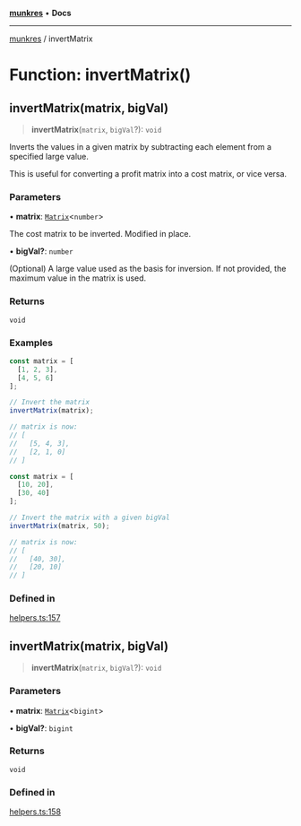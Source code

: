 [**munkres**](../README.md) • **Docs**

***

[munkres](../globals.md) / invertMatrix

# Function: invertMatrix()

## invertMatrix(matrix, bigVal)

> **invertMatrix**(`matrix`, `bigVal`?): `void`

Inverts the values in a given matrix by
subtracting each element from a specified large value.

This is useful for converting a profit matrix
into a cost matrix, or vice versa.

### Parameters

• **matrix**: [`Matrix`](../type-aliases/Matrix.md)\<`number`\>

The cost matrix to be inverted. Modified in place.

• **bigVal?**: `number`

(Optional) A large value used as the basis for inversion.
If not provided, the maximum value in the matrix is used.

### Returns

`void`

### Examples

```ts
const matrix = [
  [1, 2, 3],
  [4, 5, 6]
];

// Invert the matrix
invertMatrix(matrix);

// matrix is now:
// [
//   [5, 4, 3],
//   [2, 1, 0]
// ]
```

```ts
const matrix = [
  [10, 20],
  [30, 40]
];

// Invert the matrix with a given bigVal
invertMatrix(matrix, 50);

// matrix is now:
// [
//   [40, 30],
//   [20, 10]
// ]
```

### Defined in

[helpers.ts:157](https://github.com/havelessbemore/munkres/blob/4bfebf21ecf3548e55b78d5bd6e0dc43a9f8d935/src/helpers.ts#L157)

## invertMatrix(matrix, bigVal)

> **invertMatrix**(`matrix`, `bigVal`?): `void`

### Parameters

• **matrix**: [`Matrix`](../type-aliases/Matrix.md)\<`bigint`\>

• **bigVal?**: `bigint`

### Returns

`void`

### Defined in

[helpers.ts:158](https://github.com/havelessbemore/munkres/blob/4bfebf21ecf3548e55b78d5bd6e0dc43a9f8d935/src/helpers.ts#L158)
